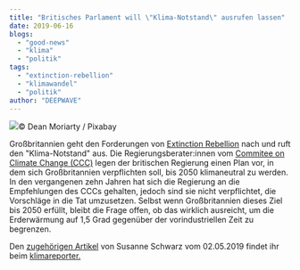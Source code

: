 ```yaml
---
title: "Britisches Parlament will \"Klima-Notstand\" ausrufen lassen"
date: 2019-06-16
blogs: 
  - "good-news"
  - "klima"
  - "politik"
tags: 
  - "extinction-rebellion"
  - "klimawandel"
  - "politik"
author: "DEEPWAVE"
---
```


[![](https://www.deepwave.org/wp-content/uploads/2019/06/UK_Flagge.jpg)](https://www.deepwave.org/britisches-parlament-will-klima-notstand-ausrufen-lassen/uk_flagge/)© Dean Moriarty / Pixabay

Großbritannien geht den Forderungen von [Extinction Rebellion](https://rebellion.earth/) nach und ruft den "Klima-Notstand" aus. Die Regierungsberater:innen vom [Commitee on Climate Change (CCC)](https://www.theccc.org.uk/) legen der britischen Regierung einen Plan vor, in dem sich Großbritannien verpflichten soll, bis 2050 klimaneutral zu werden. In den vergangenen zehn Jahren hat sich die Regierung an die Empfehlungen des CCCs gehalten, jedoch sind sie nicht verpflichtet, die Vorschläge in die Tat umzusetzen. Selbst wenn Großbritannien dieses Ziel bis 2050 erfüllt, bleibt die Frage offen, ob das wirklich ausreicht, um die Erderwärmung auf 1,5 Grad gegenüber der vorindustriellen Zeit zu begrenzen.

Den [zugehörigen Artikel](https://www.klimareporter.de/europaische-union/britisches-parlament-will-klima-notstand-ausrufen-lassen) von Susanne Schwarz vom 02.05.2019 findet ihr beim [klimareporter.](https://www.klimareporter.de/)
